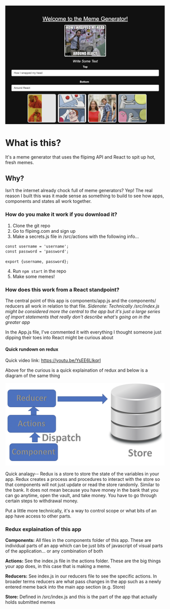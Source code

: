 ![alt text](https://github.com/haa-gg/React-Memes/blob/main/screenshots/app-screenshot.png?raw=true)
# What is this?

It's a meme generator that uses the flipimg API and React to spit up hot, fresh memes.

## Why?

Isn't the internet already chock full of meme generators? Yep! The real reason I built this was it made sense as something to build to see how apps, components and states all work together.

### How do you make it work if you download it?

1) Clone the git repo
2) Go to flipimg.com and sign up 
3) Make a secrets.js file in /src/actions with the following info...
```
const username = 'username';
const password = 'password';

export {username, password};
```
4) Run `npm start` in the repo
5) Make some memes!

### How does this work from a React standpoint?

The central point of this app is components/app.js and the components/ reducers all work in relation to that file.
_Sidenote: Technically /src/index.js might be considered more the central to the app but it's just a large series of import statements that really don't describe what's going on in the greater app_

In the App.js file, I've commented it with everything I thought someone just dipping their toes into React might be curious about

#### Quick rundown on redux

Quick video link: https://youtu.be/YsEE6LIkqrI

Above for the curious is a quick explaination of redux and below is a diagram of the same thing

![alt text](https://github.com/haa-gg/React-Memes/blob/main/screenshots/redux-image.png?raw=true)

Quick analagy-- Redux is a store to store the state of the variables in your app. Redux creates a process and procedures to interact with the store so that components will not just update or read the store randomly. Similar to the bank. It does not mean because you have money in the bank that you can go anytime, open the vault, and take money. You have to go through certain steps to withdrawal money.

Put a little more technically, it's a way to control scope or what bits of an app have access to other parts.

### Redux explaination of this app

**Components:** All files in the components folder of this app. These are individual parts of an app which can be just bits of javascript of visual parts of the application... or any combination of both

**Actions:** See the index.js file in the actions folder. These are the big things your app does, in this case that is making a meme.

**Reducers:** See index.js in our reducers file to see the specific actions. In broader terms reducers are what pass changes in the app such as a newly entered meme back into the main app section (e.g. Store)

**Store:** Defined in /src/index.js and this is the part of the app that actually holds submitted memes